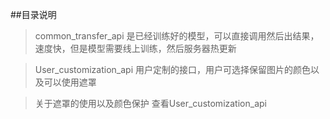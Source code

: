 ##目录说明
> common_transfer_api 是已经训练好的模型，可以直接调用然后出结果，速度快，但是模型需要线上训练，然后服务器热更新

> User_customization_api 用户定制的接口，用户可选择保留图片的颜色以及可以使用遮罩

> 关于遮罩的使用以及颜色保护 查看User_customization_api